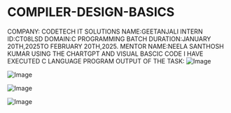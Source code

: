 # COMPILER-DESIGN-BASICS
COMPANY: CODETECH IT SOLUTIONS 
NAME:GEETANJALI
INTERN ID:CT08LSD
DOMAIN:C PROGRAMMING 
BATCH DURATION:JANUARY 20TH,2025TO FEBRUARY 20TH,2025.
MENTOR NAME:NEELA SANTHOSH KUMAR
USING THE CHARTGPT AND VISUAL BASCIC CODE I HAVE EXECUTED C LANGUAGE PROGRAM
OUTPUT OF THE TASK: ![Image](https://github.com/user-attachments/assets/efab4c64-ca0a-4ffd-b599-316c08a98846)

![Image](https://github.com/user-attachments/assets/8cc52376-4d3f-4da3-a39d-2c87e351b878)

![Image](https://github.com/user-attachments/assets/8973ff02-8da5-44a7-8e6e-cca478e09f7b)

![Image](https://github.com/user-attachments/assets/e8fc7d94-7e13-4167-8afa-0510717d05fb)
